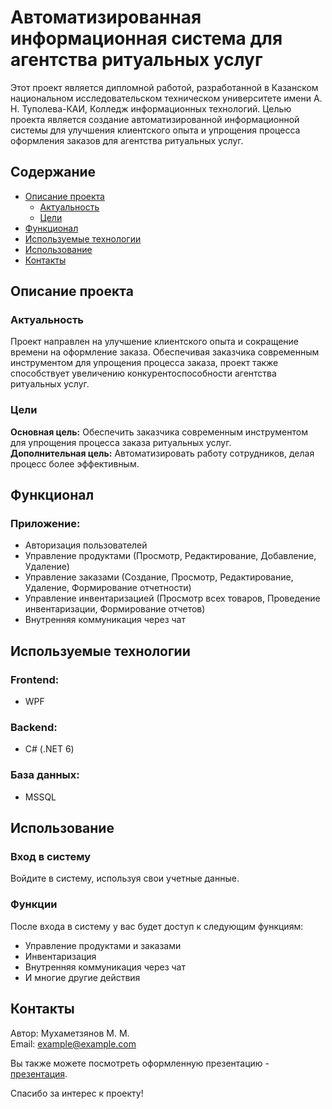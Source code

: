 # Автоматизированная информационная система для агентства ритуальных услуг

Этот проект является дипломной работой, разработанной в Казанском национальном исследовательском техническом университете имени А. Н. Туполева-КАИ, Колледж информационных технологий. Целью проекта является создание автоматизированной информационной системы для улучшения клиентского опыта и упрощения процесса оформления заказов для агентства ритуальных услуг.

## Содержание
- [Описание проекта](#описание-проекта)
  - [Актуальность](#актуальность)
  - [Цели](#цели)
- [Функционал](#функционал)
- [Используемые технологии](#используемые-технологии)
- [Использование](#использование)
- [Контакты](#контакты)

## Описание проекта

### Актуальность
Проект направлен на улучшение клиентского опыта и сокращение времени на оформление заказа. Обеспечивая заказчика современным инструментом для упрощения процесса заказа, проект также способствует увеличению конкурентоспособности агентства ритуальных услуг.

### Цели
**Основная цель:** Обеспечить заказчика современным инструментом для упрощения процесса заказа ритуальных услуг.  
**Дополнительная цель:** Автоматизировать работу сотрудников, делая процесс более эффективным.

## Функционал

### Приложение:
- Авторизация пользователей
- Управление продуктами (Просмотр, Редактирование, Добавление, Удаление)
- Управление заказами (Создание, Просмотр, Редактирование, Удаление, Формирование отчетности)
- Управление инвентаризацией (Просмотр всех товаров, Проведение инвентаризации, Формирование отчетов)
- Внутренняя коммуникация через чат

## Используемые технологии

### Frontend:
- WPF

### Backend:
- C# (.NET 6)

### База данных:
- MSSQL

## Использование

### Вход в систему
Войдите в систему, используя свои учетные данные.

### Функции
После входа в систему у вас будет доступ к следующим функциям:
- Управление продуктами и заказами
- Инвентаризация
- Внутренняя коммуникация через чат
- И многие другие действия

## Контакты

Автор: Мухаметзянов М. М.  
Email: [example@example.com](mailto:marat-559@mail.ru)  

Вы также можете посмотреть оформленную презентацию - [презентация](https://docs.google.com/presentation/d/1rEwesXXxsNGDaacDnRo-sFgt9IqoDgg-/edit?usp=drive_web&ouid=109764034149785971408&rtpof=true).

Спасибо за интерес к проекту!
